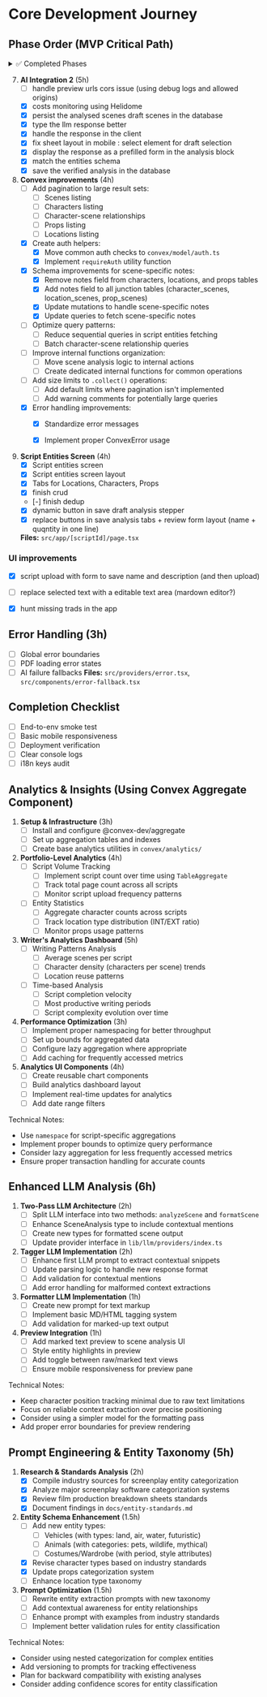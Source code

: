 # Core Development Journey

## Phase Order (MVP Critical Path)

<details>
<summary>✅ Completed Phases</summary>

1. **App Foundation** (2h)
   - [x] Create Next.js app with TypeScript
   - [x] Configure ESLint + Prettier
   - [x] add remote github repo
   - [x] add base CI pipeline : lint, typecheck
   - [x] Setup basic Tailwind CSS
   - [x] shadcn/ui + theme
   - [x] dark mode / light mode toggle
   - [x] Install next-intl (i18n skeleton)
   - [x] add locale switcher
   - [x] deploy to vercel
   **Files:** `package.json`, `tsconfig.json`, `.eslintrc`, `.prettierrc`, `src/middleware.ts`

2. **Authentication** (4h)
   - [x] Clerk basic integration
   - [x] Protected routes (/scripts)
   - [x] User state sync with Convex - TODO: add Convex
   **Files:** `src/auth.ts`, `src/middleware.ts`, `src/app/layout.tsx`

3. **Database Setup** (3h)
   - [x] Convex project initialization with mock getTasks
   - [x] Script/Scene schema definition
   - [x] Basic CRUD operations
   - [x] clerck/convex provider
   **Files:** `convex/`, `.env`, `src/convex/`

4. **PDF Core 1** (6h)
   - [x] basic / home page UI with upload button and script list datatable
   - [x] PDF upload functionality
   **Files:** `src/app/page.tsx`
   
5. **PDF Core 2** (6h)
   - [x] script id details page
   - [x] Pdf Slick viewer integration
   - [x] Text selection capture with page number start
   **Files:** `src/app/[scriptId]/page.tsx`

6. **AI Integration** (5h)
   - [x] create new hook 'useScene' and convex file `scenes.ts` with analyse function
   - [x] this analyse function should take the selected text and the page number 
   - [x] and then call the LLM using an http convex request (see https://docs.convex.dev/functions/http-actions)
   - [x] the call is done through the LLM provider interface => see @ai-providers.md
   - [x] Mistral API wrapper
   **Files:** `/hooks/useScene.ts`, `src/convex/scenes.ts`

   8. **Basic UI** (4h)
   - [x] Upload button
   - [x] Script view layout
   - [x] Analysis modal
   **Files:** `src/app/page.tsx`, `src/components/upload.tsx`

</details>

7. **AI Integration 2** (5h)
   - [ ] handle preview urls cors issue (using debug logs and allowed origins)
   - [x] costs monitoring using Helidome
   - [x] persist the analysed scenes draft scenes in the database
   - [x] type the llm response better
   - [x] handle the response in the client
   - [x] fix sheet layout in mobile : select element for draft selection
   - [x] display the response as a prefilled form in the analysis block
   - [x] match the entities schema
   - [x] save the verified analysis in the database

8. **Convex improvements** (4h)
   - [ ] Add pagination to large result sets:
     - [ ] Scenes listing
     - [ ] Characters listing
     - [ ] Character-scene relationships
     - [ ] Props listing
     - [ ] Locations listing
   - [x] Create auth helpers:
     - [x] Move common auth checks to `convex/model/auth.ts`
     - [x] Implement `requireAuth` utility function
   - [x] Schema improvements for scene-specific notes:
     - [x] Remove notes field from characters, locations, and props tables
     - [x] Add notes field to all junction tables (character_scenes, location_scenes, prop_scenes)
     - [x] Update mutations to handle scene-specific notes
     - [x] Update queries to fetch scene-specific notes
   - [ ] Optimize query patterns:
     - [ ] Reduce sequential queries in script entities fetching
     - [ ] Batch character-scene relationship queries
   - [ ] Improve internal functions organization:
     - [ ] Move scene analysis logic to internal actions
     - [ ] Create dedicated internal functions for common operations
   - [ ] Add size limits to `.collect()` operations:
     - [ ] Add default limits where pagination isn't implemented
     - [ ] Add warning comments for potentially large queries
   - [x] Error handling improvements:
     - [x] Standardize error messages
     - [x] Implement proper ConvexError usage



9. **Script Entities Screen** (4h)
   - [x] Script entities screen
   - [x] Script entities screen layout
   - [x] Tabs for Locations, Characters, Props
   - [x] finish crud
   - [-] finish dedup
   - [x] dynamic button in save draft analysis stepper
   - [x] replace buttons in save analysis tabs + review form layout (name + quqntity in one line)

   **Files:** `src/app/[scriptId]/page.tsx`


### UI improvements

- [x] script upload with form to save name and description (and then upload)
- [ ] replace selected text with a editable text area (mardown editor?)
- [x] hunt missing trads in the app


## Error Handling (3h)
- [ ] Global error boundaries
- [ ] PDF loading error states
- [ ] AI failure fallbacks
**Files:** `src/providers/error.tsx`, `src/components/error-fallback.tsx`

## Completion Checklist
- [ ] End-to-env smoke test
- [ ] Basic mobile responsiveness
- [ ] Deployment verification
- [ ] Clear console logs
- [ ] i18n keys audit

## Analytics & Insights (Using Convex Aggregate Component)

1. **Setup & Infrastructure** (3h)
   - [ ] Install and configure @convex-dev/aggregate
   - [ ] Set up aggregation tables and indexes
   - [ ] Create base analytics utilities in `convex/analytics/`

2. **Portfolio-Level Analytics** (4h)
   - [ ] Script Volume Tracking
     - [ ] Implement script count over time using `TableAggregate`
     - [ ] Track total page count across all scripts
     - [ ] Monitor script upload frequency patterns
   - [ ] Entity Statistics
     - [ ] Aggregate character counts across scripts
     - [ ] Track location type distribution (INT/EXT ratio)
     - [ ] Monitor props usage patterns

3. **Writer's Analytics Dashboard** (5h)
   - [ ] Writing Patterns Analysis
     - [ ] Average scenes per script
     - [ ] Character density (characters per scene) trends
     - [ ] Location reuse patterns
   - [ ] Time-based Analysis
     - [ ] Script completion velocity
     - [ ] Most productive writing periods
     - [ ] Script complexity evolution over time

4. **Performance Optimization** (3h)
   - [ ] Implement proper namespacing for better throughput
   - [ ] Set up bounds for aggregated data
   - [ ] Configure lazy aggregation where appropriate
   - [ ] Add caching for frequently accessed metrics

5. **Analytics UI Components** (4h)
   - [ ] Create reusable chart components
   - [ ] Build analytics dashboard layout
   - [ ] Implement real-time updates for analytics
   - [ ] Add date range filters

Technical Notes:
- Use `namespace` for script-specific aggregations
- Implement proper bounds to optimize query performance
- Consider lazy aggregation for less frequently accessed metrics
- Ensure proper transaction handling for accurate counts

## Enhanced LLM Analysis (6h)

1. **Two-Pass LLM Architecture** (2h)
   - [ ] Split LLM interface into two methods: `analyzeScene` and `formatScene`
   - [ ] Enhance SceneAnalysis type to include contextual mentions
   - [ ] Create new types for formatted scene output
   - [ ] Update provider interface in `lib/llm/providers/index.ts`

2. **Tagger LLM Implementation** (2h)
   - [ ] Enhance first LLM prompt to extract contextual snippets
   - [ ] Update parsing logic to handle new response format
   - [ ] Add validation for contextual mentions
   - [ ] Add error handling for malformed context extractions

3. **Formatter LLM Implementation** (1h)
   - [ ] Create new prompt for text markup
   - [ ] Implement basic MD/HTML tagging system
   - [ ] Add validation for marked-up text output

4. **Preview Integration** (1h)
   - [ ] Add marked text preview to scene analysis UI
   - [ ] Style entity highlights in preview
   - [ ] Add toggle between raw/marked text views
   - [ ] Ensure mobile responsiveness for preview pane

Technical Notes:
- Keep character position tracking minimal due to raw text limitations
- Focus on reliable context extraction over precise positioning
- Consider using a simpler model for the formatting pass
- Add proper error boundaries for preview rendering

## Prompt Engineering & Entity Taxonomy (5h)

1. **Research & Standards Analysis** (2h)
   - [x] Compile industry sources for screenplay entity categorization
   - [x] Analyze major screenplay software categorization systems
   - [x] Review film production breakdown sheets standards
   - [x] Document findings in `docs/entity-standards.md`

2. **Entity Schema Enhancement** (1.5h)
   - [ ] Add new entity types:
     - [ ] Vehicles (with types: land, air, water, futuristic)
     - [ ] Animals (with categories: pets, wildlife, mythical)
     - [ ] Costumes/Wardrobe (with period, style attributes)
   - [x] Revise character types based on industry standards
   - [x] Update props categorization system
   - [ ] Enhance location type taxonomy

3. **Prompt Optimization** (1.5h)
   - [ ] Rewrite entity extraction prompts with new taxonomy
   - [ ] Add contextual awareness for entity relationships
   - [ ] Enhance prompt with examples from industry standards
   - [ ] Implement better validation rules for entity classification

Technical Notes:
- Consider using nested categorization for complex entities
- Add versioning to prompts for tracking effectiveness
- Plan for backward compatibility with existing analyses
- Consider adding confidence scores for entity classification

